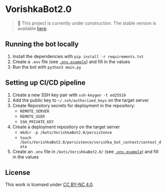 # VorishkaBot2.0

> 🦺 This project is currently under construction. The stable version is available [here](https://github.com/MrGauz/VorishkaBot/tree/1.0).

## Running the bot locally

1. Install the dependencies with ``pip install -r requirements.txt``
2. Create a ``.env`` file (see [``.env.example``](./.env.example)) and fill in the values
3. Run the bot with ``python3 main.py``

## Setting up CI/CD pipeline

1. Create a new SSH key pair with ``ssh-keygen -t ed25519``
2. Add the public key to ``~/.ssh/authorized_keys`` on the target server
3. Create Repository secrets for deployment in the repository:
   - ``REMOTE_SERVER`` 
   - ``REMOTE_USER``
   - ``SSH_PRIVATE_KEY``
4. Create a deployment repository on the target server
   - ``mkdir -p /bots/VorishkaBot2.0/persistence``
   - ``touch /bots/VorishkaBot2.0/persistence/vorishka_bot_context/context_data``
5. Create an ``.env`` file in ``/bots/VorishkaBot2.0/`` (see [``.env.example``](./.env.example)) and fill in the values

## License

This work is licensed under [CC BY-NC 4.0](LICENSE.md). 
